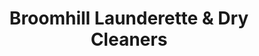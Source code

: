 ---
title: "Broomhill Launderette & Dry Cleaners"
url: /glasgow/broomhill-launderette-and-dry-cleaners/
shop: laundry
---